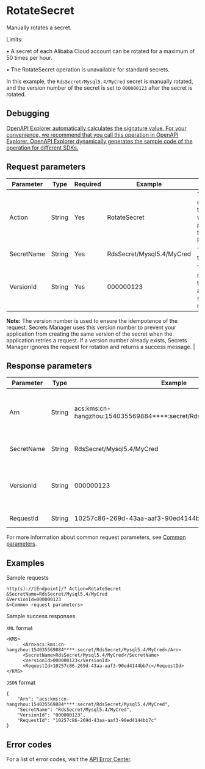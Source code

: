 # RotateSecret

Manually rotates a secret.

Limits:

• A secret of each Alibaba Cloud account can be rotated for a maximum of 50 times per hour.

• The RotateSecret operation is unavailable for standard secrets.

In this example, the `RdsSecret/Mysql5.4/MyCred` secret is manually rotated, and the version number of the secret is set to `000000123` after the secret is rotated.

## Debugging

[OpenAPI Explorer automatically calculates the signature value. For your convenience, we recommend that you call this operation in OpenAPI Explorer. OpenAPI Explorer dynamically generates the sample code of the operation for different SDKs.](https://api.aliyun.com/#product=Kms&api=RotateSecret&type=RPC&version=2016-01-20)

## Request parameters

|Parameter|Type|Required|Example|Description|
|---------|----|--------|-------|-----------|
|Action|String|Yes|RotateSecret|The operation that you want to perform. Set the value to RotateSecret. |
|SecretName|String|Yes|RdsSecret/Mysql5.4/MyCred|The name of the secret. |
|VersionId|String|Yes|000000123|The version number of the secret after the secret is rotated.

 **Note:** The version number is used to ensure the idempotence of the request. Secrets Manager uses this version number to prevent your application from creating the same version of the secret when the application retries a request. If a version number already exists, Secrets Manager ignores the request for rotation and returns a success message. |

## Response parameters

|Parameter|Type|Example|Description|
|---------|----|-------|-----------|
|Arn|String|acs:kms:cn-hangzhou:154035569884\*\*\*\*:secret/RdsSecret/Mysql5.4/MyCred|The Alibaba Cloud Resource Name \(ARN\) of the secret. |
|SecretName|String|RdsSecret/Mysql5.4/MyCred|The name of the secret. |
|VersionId|String|000000123|The version number of the secret after the secret is rotated. |
|RequestId|String|10257c86-269d-43aa-aaf3-90ed4144bb7c|The ID of the request. |

For more information about common request parameters, see [Common parameters](~~69007~~).

## Examples

Sample requests

```
http(s)://[Endpoint]/? Action=RotateSecret
&SecretName=RdsSecret/Mysql5.4/MyCred
&VersionId=000000123
&<Common request parameters>
```

Sample success responses

`XML` format

```
<KMS>
	  <Arn>acs:kms:cn-hangzhou:154035569884****:secret/RdsSecret/Mysql5.4/MyCred</Arn>
	  <SecretName>RdsSecret/Mysql5.4/MyCred</SecretName>
	  <VersionId>000000123</VersionId>
	  <RequestId>10257c86-269d-43aa-aaf3-90ed4144bb7c</RequestId>
</KMS>
```

`JSON` format

```
{
	"Arn": "acs:kms:cn-hangzhou:154035569884****:secret/RdsSecret/Mysql5.4/MyCred",
	"SecretName": "RdsSecret/Mysql5.4/MyCred",
	"VersionId": "000000123",
	"RequestId": "10257c86-269d-43aa-aaf3-90ed4144bb7c"
}
```

## Error codes

For a list of error codes, visit the [API Error Center](https://error-center.alibabacloud.com/status/product/Kms).

